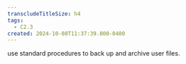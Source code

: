 ```yaml
---
transcludeTitleSize: h4
tags:
  - C2.3
created: 2024-10-08T11:37:39.000-0400
---
```

use standard procedures to back up and archive user files.